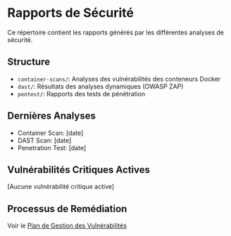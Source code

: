 # Rapports de Sécurité

Ce répertoire contient les rapports générés par les différentes analyses de sécurité.

## Structure
- `container-scans/`: Analyses des vulnérabilités des conteneurs Docker
- `dast/`: Résultats des analyses dynamiques (OWASP ZAP)
- `pentest/`: Rapports des tests de pénétration

## Dernières Analyses
- Container Scan: [date]
- DAST Scan: [date]
- Penetration Test: [date]

## Vulnérabilités Critiques Actives
[Aucune vulnérabilité critique active]

## Processus de Remédiation
Voir le [Plan de Gestion des Vulnérabilités](../vulnerability-management-plan.md)
